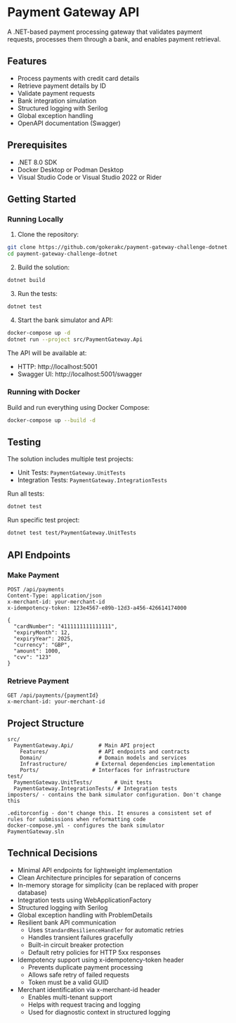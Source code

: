 # Payment Gateway API

A .NET-based payment processing gateway that validates payment requests, processes them through a bank, and enables payment retrieval.

## Features

- Process payments with credit card details
- Retrieve payment details by ID
- Validate payment requests
- Bank integration simulation
- Structured logging with Serilog
- Global exception handling
- OpenAPI documentation (Swagger)

## Prerequisites

- .NET 8.0 SDK
- Docker Desktop or Podman Desktop
- Visual Studio Code or Visual Studio 2022 or Rider

## Getting Started

### Running Locally

1. Clone the repository:
```bash
git clone https://github.com/gokerakc/payment-gateway-challenge-dotnet.git
cd payment-gateway-challenge-dotnet
```

2. Build the solution:
```bash
dotnet build
```

3. Run the tests:
```bash
dotnet test
```

4. Start the bank simulator and API:
```bash
docker-compose up -d
dotnet run --project src/PaymentGateway.Api
```

The API will be available at:
- HTTP: http://localhost:5001
- Swagger UI: http://localhost:5001/swagger

### Running with Docker

Build and run everything using Docker Compose:

```bash
docker-compose up --build -d
```

## Testing

The solution includes multiple test projects:

- Unit Tests: `PaymentGateway.UnitTests`
- Integration Tests: `PaymentGateway.IntegrationTests`

Run all tests:
```bash
dotnet test
```

Run specific test project:
```bash
dotnet test test/PaymentGateway.UnitTests
```

## API Endpoints

### Make Payment

```http
POST /api/payments
Content-Type: application/json
x-merchant-id: your-merchant-id
x-idempotency-token: 123e4567-e89b-12d3-a456-426614174000

{
  "cardNumber": "4111111111111111",
  "expiryMonth": 12,
  "expiryYear": 2025,
  "currency": "GBP",
  "amount": 1000,
  "cvv": "123"
}
```

### Retrieve Payment

```http
GET /api/payments/{paymentId}
x-merchant-id: your-merchant-id
```

## Project Structure

```
src/
  PaymentGateway.Api/        # Main API project
    Features/                # API endpoints and contracts
    Domain/                  # Domain models and services
    Infrastructure/         # External dependencies implementation
    Ports/                 # Interfaces for infrastructure
test/
  PaymentGateway.UnitTests/       # Unit tests
  PaymentGateway.IntegrationTests/ # Integration tests
imposters/ - contains the bank simulator configuration. Don't change this

.editorconfig - don't change this. It ensures a consistent set of rules for submissions when reformatting code
docker-compose.yml - configures the bank simulator
PaymentGateway.sln
```

## Technical Decisions

- Minimal API endpoints for lightweight implementation
- Clean Architecture principles for separation of concerns
- In-memory storage for simplicity (can be replaced with proper database)
- Integration tests using WebApplicationFactory
- Structured logging with Serilog
- Global exception handling with ProblemDetails
- Resilient bank API communication
  - Uses `StandardResilienceHandler` for automatic retries
  - Handles transient failures gracefully
  - Built-in circuit breaker protection
  - Default retry policies for HTTP 5xx responses
- Idempotency support using x-idempotency-token header
  - Prevents duplicate payment processing
  - Allows safe retry of failed requests
  - Token must be a valid GUID
- Merchant identification via x-merchant-id header
  - Enables multi-tenant support
  - Helps with request tracing and logging
  - Used for diagnostic context in structured logging
